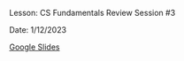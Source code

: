 Lesson: CS Fundamentals Review Session #3

Date: 1/12/2023

[Google Slides](https://docs.google.com/presentation/d/1AWoftql_ExrDcMQ1D2kiDWrkQ_VE9MLZWdyb6CO4vyY/edit#slide=id.g1cee872710c_0_0)

